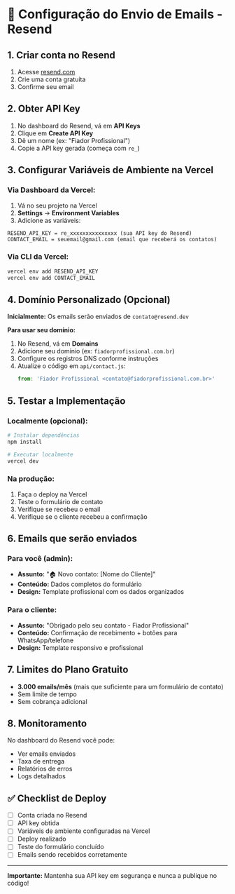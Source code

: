 # 📧 Configuração do Envio de Emails - Resend

## 1. Criar conta no Resend

1. Acesse [resend.com](https://resend.com)
2. Crie uma conta gratuita
3. Confirme seu email

## 2. Obter API Key

1. No dashboard do Resend, vá em **API Keys**
2. Clique em **Create API Key**
3. Dê um nome (ex: "Fiador Profissional")
4. Copie a API key gerada (começa com `re_`)
<!-- re_TerjGRJ7_9t7TLhRBn2uoMeWzLZeFi79M -->

## 3. Configurar Variáveis de Ambiente na Vercel

### Via Dashboard da Vercel:
1. Vá no seu projeto na Vercel
2. **Settings** → **Environment Variables**
3. Adicione as variáveis:

```
RESEND_API_KEY = re_xxxxxxxxxxxxxxx (sua API key do Resend)
CONTACT_EMAIL = seuemail@gmail.com (email que receberá os contatos)
```

### Via CLI da Vercel:
```bash
vercel env add RESEND_API_KEY
vercel env add CONTACT_EMAIL
```

## 4. Domínio Personalizado (Opcional)

**Inicialmente:** Os emails serão enviados de `contato@resend.dev`

**Para usar seu domínio:**
1. No Resend, vá em **Domains**
2. Adicione seu domínio (ex: `fiadorprofissional.com.br`)
3. Configure os registros DNS conforme instruções
4. Atualize o código em `api/contact.js`:
   ```js
   from: 'Fiador Profissional <contato@fiadorprofissional.com.br>'
   ```

## 5. Testar a Implementação

### Localmente (opcional):
```bash
# Instalar dependências
npm install

# Executar localmente
vercel dev
```

### Na produção:
1. Faça o deploy na Vercel
2. Teste o formulário de contato
3. Verifique se recebeu o email
4. Verifique se o cliente recebeu a confirmação

## 6. Emails que serão enviados

### Para você (admin):
- **Assunto:** "🏠 Novo contato: [Nome do Cliente]"
- **Conteúdo:** Dados completos do formulário
- **Design:** Template profissional com os dados organizados

### Para o cliente:
- **Assunto:** "Obrigado pelo seu contato - Fiador Profissional"
- **Conteúdo:** Confirmação de recebimento + botões para WhatsApp/telefone
- **Design:** Template responsivo e profissional

## 7. Limites do Plano Gratuito

- **3.000 emails/mês** (mais que suficiente para um formulário de contato)
- Sem limite de tempo
- Sem cobrança adicional

## 8. Monitoramento

No dashboard do Resend você pode:
- Ver emails enviados
- Taxa de entrega
- Relatórios de erros
- Logs detalhados

## ✅ Checklist de Deploy

- [ ] Conta criada no Resend
- [ ] API key obtida
- [ ] Variáveis de ambiente configuradas na Vercel
- [ ] Deploy realizado
- [ ] Teste do formulário concluído
- [ ] Emails sendo recebidos corretamente

---

**Importante:** Mantenha sua API key em segurança e nunca a publique no código!